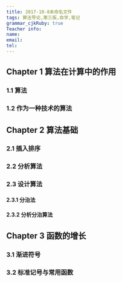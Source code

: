 ```yaml
---
title: 2017-10-8未命名文件 
tags: 算法导论,第三版,自学,笔记
grammar_cjkRuby: true
Teacher info:
name:
email:
tel:
---
```

## Chapter 1 算法在计算中的作用
### 1.1 算法
### 1.2 作为一种技术的算法
## Chapter 2 算法基础
### 2.1 插入排序
### 2.2 分析算法
### 2.3 设计算法
#### 2.3.1 分治法
#### 2.3.2 分析分治算法
## Chapter 3 函数的增长
### 3.1 渐进符号
### 3.2 标准记号与常用函数